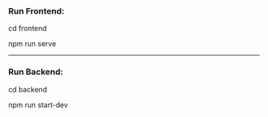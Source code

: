 ### Run Frontend:

cd frontend

npm run serve

***

### Run Backend:

cd backend

npm run start-dev
